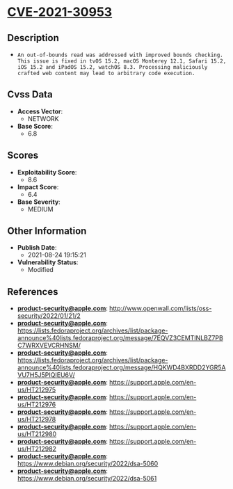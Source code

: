
# [CVE-2021-30953](https://cve.mitre.org/cgi-bin/cvename.cgi?name=CVE-2021-30953)

## Description

- `An out-of-bounds read was addressed with improved bounds checking. This issue is fixed in tvOS 15.2, macOS Monterey 12.1, Safari 15.2, iOS 15.2 and iPadOS 15.2, watchOS 8.3. Processing maliciously crafted web content may lead to arbitrary code execution.`

## Cvss Data

- **Access Vector**:
  - NETWORK
- **Base Score**:
  - 6.8

## Scores

- **Exploitability Score**:
  - 8.6
- **Impact Score**:
  - 6.4
- **Base Severity**:
  - MEDIUM

## Other Information

- **Publish Date**:
  - 2021-08-24 19:15:21
- **Vulnerability Status**:
  - Modified

## References

- **product-security@apple.com**: http://www.openwall.com/lists/oss-security/2022/01/21/2
- **product-security@apple.com**: https://lists.fedoraproject.org/archives/list/package-announce%40lists.fedoraproject.org/message/7EQVZ3CEMTINLBZ7PBC7WRXVEVCRHNSM/
- **product-security@apple.com**: https://lists.fedoraproject.org/archives/list/package-announce%40lists.fedoraproject.org/message/HQKWD4BXRDD2YGR5AVU7H5J5PIQIEU6V/
- **product-security@apple.com**: https://support.apple.com/en-us/HT212975
- **product-security@apple.com**: https://support.apple.com/en-us/HT212976
- **product-security@apple.com**: https://support.apple.com/en-us/HT212978
- **product-security@apple.com**: https://support.apple.com/en-us/HT212980
- **product-security@apple.com**: https://support.apple.com/en-us/HT212982
- **product-security@apple.com**: https://www.debian.org/security/2022/dsa-5060
- **product-security@apple.com**: https://www.debian.org/security/2022/dsa-5061
